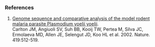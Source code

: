 ### References

1.  [Genome sequence and comparative analysis of the model rodent
    malaria parasite Plasmodium yoelii
    yoelii](http://europepmc.org/abstract/MED/12368865).\
    Carlton JM, Angiuoli SV, Suh BB, Kooij TW, Pertea M, Silva JC,
    Ermolaeva MD, Allen JE, Selengut JD, Koo HL et al. 2002. Nature.
    419:512-519.
